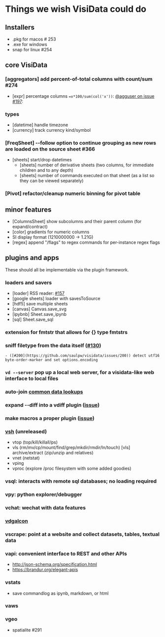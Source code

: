 # Things we wish VisiData could do

## Installers

- .pkg for macos # 253
- .exe for windows
- snap for linux  #254

## core VisiData

### [aggregators] add percent-of-total columns with count/sum #274
- [expr] percentage columns `=x*100/sum(col('x'))`: [@agguser on issue #197](https://github.com/saulpw/visidata/issues/197#issuecomment-447923028):

### types

- [datetime] handle timezone
- [currency] track currency kind/symbol

### [FreqSheet] --follow option to continue grouping as new rows are loaded on the source sheet #366

- [sheets] start/drop datetimes
   - [sheets] number of derivative sheets (two columns, for immediate children and to any depth)
   - [sheets] number of commands executed on that sheet (as a list so they can be viewed separately)


### [Pivot] refactor/cleanup numeric binning for pivot table

## minor features

- [ColumnsSheet] show subcolumns and their parent column (for expand/contract)
- [color] gradients for numeric columns
- SI display format (1210000000 -> 1.21G)
- [regex] append "/flags" to regex commands for per-instance regex flags

## plugins and apps

These should all be implementable via the plugin framework.

### loaders and savers

- [loader] RSS reader: [#157](https://github.com/saulpw/visidata/issues/157)
- [google sheets] loader with savesToSource
- [hdf5] save multiple sheets
- [canvas] Canvas.save_svg
- [ipybnb] Sheet.save_ipynb
- [sql] Sheet.save_sql

### extension for fmtstr that allows for {} type fmtstrs

### sniff filetype from the data itself ([#130](https://github.com/saulpw/visidata/issues/130))
    - ([#200](https://github.com/saulpw/visidata/issues/200)) detect utf16 byte-order-marker and set options.encoding

### `vd --server` pop up a local web server, for a visidata-like web interface to local files

### auto-join [common data lookups](https://github.com/wireservice/lookup)

### expand --diff into a vdiff plugin ([issue](https://github.com/saulpw/visidata/issues/303))

### make macros a proper plugin ([issue](https://github.com/saulpw/visidata/issues/431#issuecomment-573265659))

### [vsh](https://github.com/saulpw/visidata/tree/develop/vsh) (unreleased)
   - vtop (top/kill/killall/ps)
   - vls (rm/mv/cp/mount/find/grep/mkdir/rmdir/ln/touch)
      [vls] archive/extract (zip/unzip and relatives)
   - vnet (netstat)
   - vping
   - vproc (explore /proc filesystem with some added goodies)

### vsql: interacts with remote sql databases; no loading required

### vpy: python explorer/debugger

### vchat: wechat with data features

### [vdgalcon](http://github.com/saulpw/vdgalcon)

### vscrape: point at a website and collect datasets, tables, textual data

### vapi: convenient interface to REST and other APIs
   - http://json-schema.org/specification.html
   - https://brandur.org/elegant-apis

### vstats
   - save commandlog as ipynb, markdown, or html

### vaws

### vgeo

   - spatialite #291

